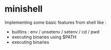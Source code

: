 # minishell

Implementing some basic features from shell like :

- builtins : env / unsetenv / setenv / cd / pwd
- executing binaries using $PATH
- executing binaries
